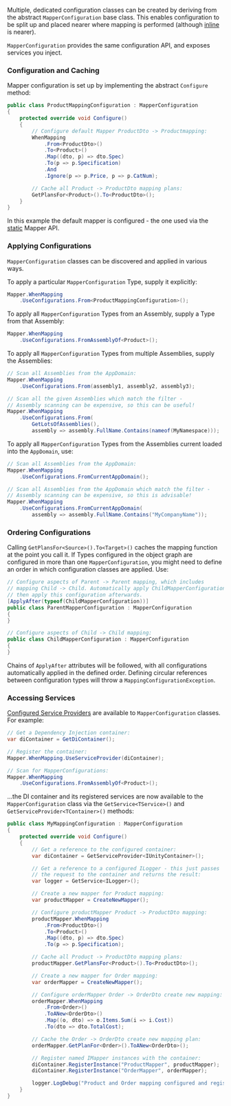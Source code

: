 Multiple, dedicated configuration classes can be created by deriving from the abstract `MapperConfiguration` base class. This enables configuration to be split up and placed nearer where mapping is performed (although [inline](Inline-Configuration) is nearer).

`MapperConfiguration` provides the same configuration API, and exposes services you inject.

### Configuration and Caching

Mapper configuration is set up by implementing the abstract `Configure` method:

```C#
public class ProductMappingConfiguration : MapperConfiguration
{
    protected override void Configure()
    {
        // Configure default Mapper ProductDto -> Productmapping:
        WhenMapping
            .From<ProductDto>()
            .To<Product>()
            .Map((dto, p) => dto.Spec)
            .To(p => p.Specification)
            .And
            .Ignore(p => p.Price, p => p.CatNum);

        // Cache all Product -> ProductDto mapping plans:
        GetPlansFor<Product>().To<ProductDto>();
    }
}
```

In this example the default mapper is configured - the one used via the [static](Static-vs-Instance-Mappers) Mapper API.

### Applying Configurations

`MapperConfiguration` classes can be discovered and applied in various ways.

To apply a particular `MapperConfiguration` Type, supply it explicitly:

```C#
Mapper.WhenMapping
    .UseConfigurations.From<ProductMappingConfiguration>();
```

To apply all `MapperConfiguration` Types from an Assembly, supply a Type from that Assembly:

```C#
Mapper.WhenMapping
    .UseConfigurations.FromAssemblyOf<Product>();
```

To apply all `MapperConfiguration` Types from multiple Assemblies, supply the Assemblies:

```C#
// Scan all Assemblies from the AppDomain:
Mapper.WhenMapping
    .UseConfigurations.From(assembly1, assembly2, assembly3);

// Scan all the given Assemblies which match the filter -
// Assembly scanning can be expensive, so this can be useful!
Mapper.WhenMapping
    .UseConfigurations.From(
        GetLotsOfAssemblies(),
        assembly => assembly.FullName.Contains(nameof(MyNamespace)));
```

To apply all `MapperConfiguration` Types from the Assemblies current loaded into the `AppDomain`, use:

```C#
// Scan all Assemblies from the AppDomain:
Mapper.WhenMapping
    .UseConfigurations.FromCurrentAppDomain();

// Scan all Assemblies from the AppDomain which match the filter -
// Assembly scanning can be expensive, so this is advisable!
Mapper.WhenMapping
    .UseConfigurations.FromCurrentAppDomain(
        assembly => assembly.FullName.Contains("MyCompanyName"));
```

### Ordering Configurations

Calling `GetPlansFor<Source>().To<Target>()` caches the mapping function at the point you call it. If Types configured in the object graph are configured in more than one `MapperConfiguration`, you might need to define an order in which configuration classes are applied. Use:

```C#
// Configure aspects of Parent -> Parent mapping, which includes 
// mapping Child -> Child. Automatically apply ChildMapperConfiguration,
// then apply this configuration afterwards.
[ApplyAfter(typeof(ChildMapperConfiguration))]
public class ParentMapperConfiguration : MapperConfiguration
{
}

// Configure aspects of Child -> Child mapping:
public class ChildMapperConfiguration : MapperConfiguration
{
}
```

Chains of `ApplyAfter` attributes will be followed, with all configurations automatically applied in the defined order. Defining circular references between configuration types will throw a `MappingConfigurationException`. 

### Accessing Services

[Configured Service Providers](Dependency-Injection) are available to `MapperConfiguration` classes. For example:

```C#
// Get a Dependency Injection container:
var diContainer = GetDiContainer();

// Register the container:
Mapper.WhenMapping.UseServiceProvider(diContainer);

// Scan for MapperConfigurations:
Mapper.WhenMapping
    .UseConfigurations.FromAssemblyOf<Product>();
```

...the DI container and its registered services are now available to the `MapperConfiguration` class via the `GetService<TService>()` and `GetServiceProvider<TContainer>()` methods:

```C#
public class MyMappingConfiguration : MapperConfiguration
{
    protected override void Configure()
    {
        // Get a reference to the configured container:
        var diContainer = GetServiceProvider<IUnityContainer>();

        // Get a reference to a configured ILogger - this just passes 
        // the request to the container and returns the result:
        var logger = GetService<ILogger>();

        // Create a new mapper for Product mapping:
        var productMapper = CreateNewMapper();

        // Configure productMapper Product -> ProductDto mapping:
        productMapper.WhenMapping
            .From<ProductDto>()
            .To<Product>()
            .Map((dto, p) => dto.Spec)
            .To(p => p.Specification);

        // Cache all Product -> ProductDto mapping plans:
        productMapper.GetPlansFor<Product>().To<ProductDto>();

        // Create a new mapper for Order mapping:
        var orderMapper = CreateNewMapper();

        // Configure orderMapper Order -> OrderDto create new mapping:
        orderMapper.WhenMapping
            .From<Order>()
            .ToANew<OrderDto>()
            .Map((o, dto) => o.Items.Sum(i => i.Cost))
            .To(dto => dto.TotalCost);

        // Cache the Order -> OrderDto create new mapping plan:
        orderMapper.GetPlanFor<Order>().ToANew<OrderDto>();

        // Register named IMapper instances with the container:
        diContainer.RegisterInstance("ProductMapper", productMapper);
        diContainer.RegisterInstance("OrderMapper", orderMapper);

        logger.LogDebug("Product and Order mapping configured and registered");
    }
}
```